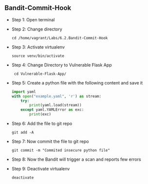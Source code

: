 ## Bandit-Commit-Hook
* Step 1: Open terminal
* Step 2: Change directory

	 `cd /home/vagrant/Labs/6.2.Bandit-Commit-Hook`
* Step 3: Activate virtualenv
	
	`source venv/bin/activate`	
	
* Step 4:	Change Directory to Vulnerable Flask App

	` cd Vulnerable-Flask-App/`
	
* Step 5: Create a python file with the following content and save it 
	
	```python
	import yaml
	with open("example.yaml", 'r') as stream:
		try:
			print(yaml.load(stream))
		except yaml.YAMLError as exc:
			print(exc)
    ```
    
* Step 6: Add the file to git repo
	
	`git add -A`
* Step 7: Now commit the file to git repo
	
	`git commit -m "Commited insecure python file"`
	
* Step 8: Now the Bandit will trigger a scan and reports few errors
* Step 9: Deactivate virtualenv
	
	`deactivate`		
	

